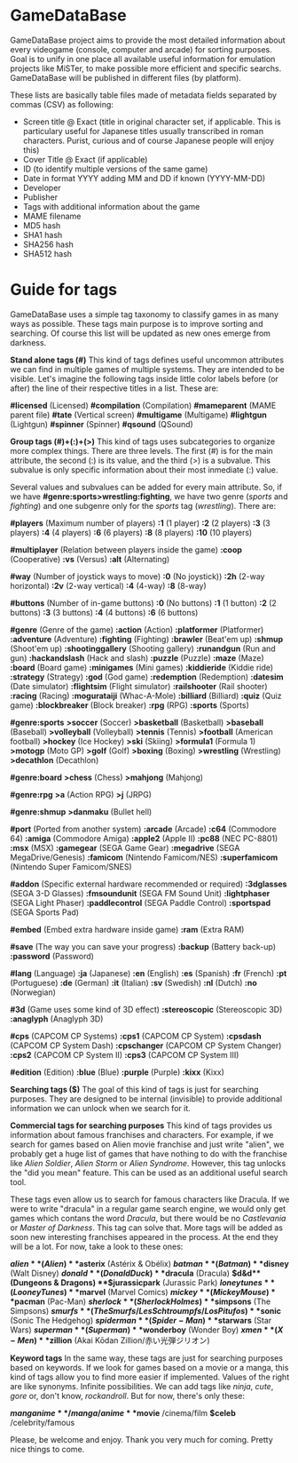 # GameDataBase

GameDataBase project aims to provide the most detailed information about every videogame (console, computer and arcade) for sorting purposes. Goal is to unify in one place all available useful information for emulation projects like MiSTer, to make possible more efficient and specific searchs. GameDataBase will be published in different files (by platform).

These lists are basically table files made of metadata fields separated by commas (CSV) as following:

- Screen title @ Exact (title in original character set, if applicable. This is particulary useful for Japanese titles usually transcribed in roman characters. Purist, curious and of course Japanese people will enjoy this)
- Cover Title @ Exact (if applicable)
- ID (to identify multiple versions of the same game)
- Date in format YYYY adding MM and DD if known (YYYY-MM-DD)
- Developer
- Publisher
- Tags with additional information about the game
- MAME filename
- MD5 hash
- SHA1 hash
- SHA256 hash
- SHA512 hash

# Guide for tags
GameDataBase uses a simple tag taxonomy to classify games in as many ways as possible. These tags main purpose is to improve sorting and searching. Of course this list will be updated as new ones emerge from darkness.

**Stand alone tags (#)**
This kind of tags defines useful uncommon attributes we can find in multiple games of multiple systems. They are intended to be visible. Let's imagine the following tags inside little color labels before (or after) the line of their respective titles in a list. These are:

**#licensed** (Licensed)
**#compilation** (Compilation)
**#mameparent** (MAME parent file)
**#tate** (Vertical screen)
**#multigame** (Multigame)
**#lightgun** (Lightgun)
**#spinner** (Spinner)
**#qsound** (QSound)

**Group tags (#)+(:)+(>)**
This kind of tags uses subcategories to organize more complex things. There are three levels. The first (#) is for the main attribute, the second (:) is its value, and the third (>) is a subvalue. This subvalue is only specific information about their most inmediate (:) value.

Several values and subvalues can be added for every main attribute. So, if we have **#genre:sports>wrestling:fighting**, we have two genre (_sports_ and _fighting_) and one subgenre only for the _sports_ tag (_wrestling_). There are:

**#players** (Maximum number of players)
**:1** (1 player)
**:2** (2 players)
**:3** (3 players)
**:4** (4 players)
**:6** (6 players)
**:8** (8 players)
**:10** (10 players)

**#multiplayer** (Relation between players inside the game)
**:coop** (Cooperative)
**:vs** (Versus)
**:alt** (Alternating)

**#way** (Number of joystick ways to move)
**:0** (No joystick))
**:2h** (2-way horizontal)
**:2v** (2-way vertical)
**:4** (4-way)
**:8** (8-way)

**#buttons** (Number of in-game buttons)
**:0** (No buttons)
**:1** (1 button)
**:2** (2 buttons)
**:3** (3 buttons)
**:4** (4 buttons)
**:6** (6 buttons)

**#genre** (Genre of the game)
**:action** (Action)
**:platformer** (Platformer)
**:adventure** (Adventure)
**:fighting** (Fighting)
**:brawler** (Beat'em up)
**:shmup** (Shoot'em up)
**:shootinggallery** (Shooting gallery)
**:runandgun** (Run and gun)
**:hackandslash** (Hack and slash)
**:puzzle** (Puzzle)
**:maze** (Maze)
**:board** (Board game)
**:minigames** (Mini games)
**:kiddieride** (Kiddie ride)
**:strategy** (Strategy)
**:god** (God game)
**:redemption** (Redemption)
**:datesim** (Date simulator)
**:flightsim** (Flight simulator)
**:railshooter** (Rail shooter)
**:racing** (Racing)
**:mogurataiji** (Whac-A-Mole)
**:billiard** (Billiard)
**:quiz** (Quiz game)
**:blockbreaker** (Block breaker)
**:rpg** (RPG)
**:sports** (Sports)

**#genre:sports**
**\>soccer** (Soccer)
**\>basketball** (Basketball)
**\>baseball** (Baseball)
**\>volleyball** (Volleyball)
**\>tennis** (Tennis)
**\>football** (American football)
**\>hockey** (Ice Hockey)
**\>ski** (Skiing)
**\>formula1** (Formula 1)
**\>motogp** (Moto GP)
**\>golf** (Golf)
**\>boxing** (Boxing)
**\>wrestling** (Wrestling)
**\>decathlon** (Decathlon)

**#genre:board**
**>chess** (Chess)
**>mahjong** (Mahjong)

**#genre:rpg**
**\>a** (Action RPG)
**\>j** (JRPG)

**#genre:shmup**
**\>danmaku** (Bullet hell)

**#port** (Ported from another system)
**:arcade** (Arcade)
**:c64** (Commodore 64)
**:amiga** (Commodore Amiga)
**:apple2** (Apple II)
**:pc88** (NEC PC-8801)
**:msx** (MSX)
**:gamegear** (SEGA Game Gear)
**:megadrive** (SEGA MegaDrive/Genesis)
**:famicom** (Nintendo Famicom/NES)
**:superfamicom** (Nintendo Super Famicom/SNES)

**#addon** (Specific external hardware recommended or required)
**:3dglasses** (SEGA 3-D Glasses)
**:fmsoundunit** (SEGA FM Sound Unit)
**:lightphaser** (SEGA Light Phaser)
**:paddlecontrol** (SEGA Paddle Control)
**:sportspad** (SEGA Sports Pad)

**#embed** (Embed extra hardware inside game)
**:ram** (Extra RAM)

**#save** (The way you can save your progress)
**:backup** (Battery back-up)
**:password** (Password)

**#lang** (Language)
**:ja** (Japanese)
**:en** (English)
**:es** (Spanish)
**:fr** (French)
**:pt** (Portuguese)
**:de** (German)
**:it** (Italian)
**:sv** (Swedish)
**:nl** (Dutch)
**:no** (Norwegian)

**#3d** (Game uses some kind of 3D effect)
**:stereoscopic** (Stereoscopic 3D)
**:anaglyph** (Anaglyph 3D)

**#cps** (CAPCOM CP Systems)
**:cps1** (CAPCOM CP System)
**:cpsdash** (CAPCOM CP System Dash)
**:cpschanger** (CAPCOM CP System Changer)
**:cps2** (CAPCOM CP System II)
**:cps3** (CAPCOM CP System III)

**#edition** (Edition)
**:blue** (Blue)
**:purple** (Purple)
**:kixx** (Kixx)

**Searching tags ($)**
The goal of this kind of tags is just for searching purposes. They are designed to be internal (invisible) to provide additional information we can unlock when we search for it.

**Commercial tags for searching purposes**
This kind of tags provides us information about famous franchises and characters. For example, if we search for games based on Alien movie franchise and just write "alien", we probably get a huge list of games that have nothing to do with the franchise like _Alien Soldier_, _Alien Storm_ or _Alien Syndrome_. However, this tag unlocks the "did you mean" feature. This can be used as an additional useful search tool.

These tags even allow us to search for famous characters like Dracula. If we were to write "dracula" in a regular game search engine, we would only get games which contans the word _Dracula_, but there would be no _Castlevania_ or _Master of Darkness_. This tag can solve that. More tags will be added as soon new interesting franchises appeared in the process. At the end they will be a lot. For now, take a look to these ones:

**$alien** (Alien)
**$asterix** (Astérix & Obélix)
**$batman** (Batman)
**$disney** (Walt Disney)
**$donald** (Donald Duck)
**$dracula** (Dracula)
**$d&d** (Dungeons & Dragons)
**$jurassicpark** (Jurassic Park)
**$loneytunes** (Looney Tunes)
**$marvel** (Marvel Comics)
**$mickey** (Mickey Mouse)
**$pacman** (Pac-Man)
**$sherlock** (Sherlock Holmes)
**$simpsons** (The Simpsons)
**$smurfs** (The Smurfs/Les Schtroumpfs/Los Pitufos)
**$sonic** (Sonic The Hedgehog)
**$spiderman** (Spider-Man)
**$starwars** (Star Wars)
**$superman** (Superman)
**$wonderboy** (Wonder Boy)
**$xmen** (X-Men)
**$zillion** (Akai Kōdan Zillion/赤い光弾ジリオン)

**Keyword tags**
In the same way, these tags are just for searching purposes based on keywords. If we look for games based on a movie or a manga, this kind of tags allow you to find more easier if implemented. Values of the right are like synonyms. Infinite possibilities. We can add tags like _ninja_, _cute_, _gore_ or, don't know, _rockandroll_. But for now, there's only these:

**$manganime** /manga/anime
**$movie** /cinema/film
**$celeb** /celebrity/famous

Please, be welcome and enjoy. Thank you very much for coming. Pretty nice things to come.
